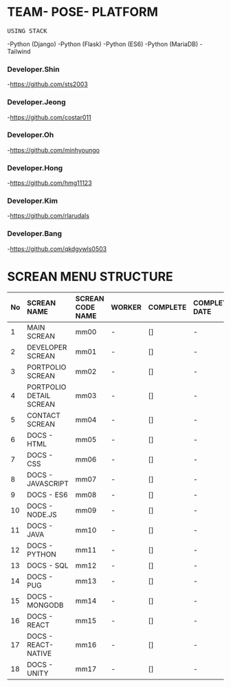 # TEAM- POSE- PLATFORM

<pre>
USING STACK
</pre>

-Python (Django)
-Python (Flask)
-Python (ES6)
-Python (MariaDB)
-Tailwind

### Developer.Shin

-https://github.com/sts2003

### Developer.Jeong

-https://github.com/costar011

### Developer.Oh

-https://github.com/minhyoungo

### Developer.Hong

-https://github.com/hmg11123

### Developer.Kim

-https://github.com/rlarudals

### Developer.Bang

-https://github.com/qkdgywls0503

# SCREAN MENU STRUCTURE

| No  | SCREAN NAME             | SCREAN CODE NAME | WORKER | COMPLETE | COMPLETE DATE |
| :-- | :---------------------- | :--------------- | :----- | :------- | :------------ |
| 1   | MAIN SCREAN             | mm00             | -      | []       | -             |
| 2   | DEVELOPER SCREAN        | mm01             | -      | []       | -             |
| 3   | PORTPOLIO SCREAN        | mm02             | -      | []       | -             |
| 4   | PORTPOLIO DETAIL SCREAN | mm03             | -      | []       | -             |
| 5   | CONTACT SCREAN          | mm04             | -      | []       | -             |
| 6   | DOCS - HTML             | mm05             | -      | []       | -             |
| 7   | DOCS - CSS              | mm06             | -      | []       | -             |
| 8   | DOCS - JAVASCRIPT       | mm07             | -      | []       | -             |
| 9   | DOCS - ES6              | mm08             | -      | []       | -             |
| 10  | DOCS - NODE.JS          | mm09             | -      | []       | -             |
| 11  | DOCS - JAVA             | mm10             | -      | []       | -             |
| 12  | DOCS - PYTHON           | mm11             | -      | []       | -             |
| 13  | DOCS - SQL              | mm12             | -      | []       | -             |
| 14  | DOCS - PUG              | mm13             | -      | []       | -             |
| 15  | DOCS - MONGODB          | mm14             | -      | []       | -             |
| 16  | DOCS - REACT            | mm15             | -      | []       | -             |
| 17  | DOCS - REACT-NATIVE     | mm16             | -      | []       | -             |
| 18  | DOCS - UNITY            | mm17             | -      | []       | -             |
